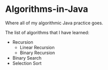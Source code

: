 # Algorithms-in-Java

Where all of my algorithmic Java practice goes.

The list of algorithms that I have learned:

* Recursion
	* Linear Recursion
	* Binary Recursion
* Binary Search
* Selection Sort
